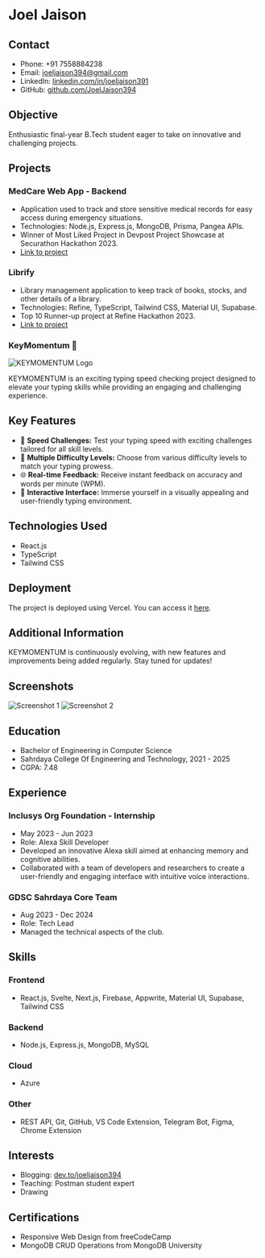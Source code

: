 # Joel Jaison

## Contact
- Phone: +91 7558884238
- Email: joeljaison394@gmail.com
- LinkedIn: [linkedin.com/in/joeljaison391](linkedin.com/in/joeljaison391)
- GitHub: [github.com/JoelJaison394](github.com/JoelJaison394)

## Objective
Enthusiastic final-year B.Tech student eager to take on innovative and challenging projects.

## Projects

### MedCare Web App - Backend
- Application used to track and store sensitive medical records for easy access during emergency situations.
- Technologies: Node.js, Express.js, MongoDB, Prisma, Pangea APIs.
- Winner of Most Liked Project in Devpost Project Showcase at Securathon Hackathon 2023.
- [Link to project](https://medcare-woad.vercel.app/)

### Librify
- Library management application to keep track of books, stocks, and other details of a library.
- Technologies: Refine, TypeScript, Tailwind CSS, Material UI, Supabase.
- Top 10 Runner-up project at Refine Hackathon 2023.
- [Link to project](https://dev.to/joeljaison394/librify-modern-library-management-with-refine-42bg)

### KeyMomentum 🚀

![KEYMOMENTUM Logo](https://res.cloudinary.com/dxraggwp4/image/upload/v1702274295/KEYMOMENTUM/Github-KEYMOMENTUM-logo_sjn5yf.png)

KEYMOMENTUM is an exciting typing speed checking project designed to elevate your typing skills while providing an engaging and challenging experience.

## Key Features

- 🎯 **Speed Challenges:** Test your typing speed with exciting challenges tailored for all skill levels.
- 🚥 **Multiple Difficulty Levels:** Choose from various difficulty levels to match your typing prowess.
- 🌐 **Real-time Feedback:** Receive instant feedback on accuracy and words per minute (WPM).
- 🎨 **Interactive Interface:** Immerse yourself in a visually appealing and user-friendly typing environment.

## Technologies Used

- React.js
- TypeScript
- Tailwind CSS

## Deployment

The project is deployed using Vercel. You can access it [here](https://keymomentum.vercel.app/).

## Additional Information

KEYMOMENTUM is continuously evolving, with new features and improvements being added regularly. Stay tuned for updates!

## Screenshots

![Screenshot 1](https://res.cloudinary.com/dxraggwp4/image/upload/v1702274295/KEYMOMENTUM/screenshot1.png)
![Screenshot 2](https://res.cloudinary.com/dxraggwp4/image/upload/v1702274295/KEYMOMENTUM/screenshot2.png)


## Education
- Bachelor of Engineering in Computer Science
- Sahrdaya College Of Engineering and Technology, 2021 - 2025
- CGPA: 7.48

## Experience

### Inclusys Org Foundation - Internship
- May 2023 - Jun 2023
- Role: Alexa Skill Developer
- Developed an innovative Alexa skill aimed at enhancing memory and cognitive abilities.
- Collaborated with a team of developers and researchers to create a user-friendly and engaging interface with intuitive voice interactions.

### GDSC Sahrdaya Core Team
- Aug 2023 - Dec 2024
- Role: Tech Lead
- Managed the technical aspects of the club.

## Skills
### Frontend
- React.js, Svelte, Next.js, Firebase, Appwrite, Material UI, Supabase, Tailwind CSS
### Backend
- Node.js, Express.js, MongoDB, MySQL
### Cloud
- Azure
### Other
- REST API, Git, GitHub, VS Code Extension, Telegram Bot, Figma, Chrome Extension

## Interests
- Blogging: [dev.to/joeljaison394](dev.to/joeljaison394)
- Teaching: Postman student expert
- Drawing

## Certifications
- Responsive Web Design from freeCodeCamp
- MongoDB CRUD Operations from MongoDB University
